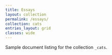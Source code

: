 ```yaml
---
title: Essays
layout: collection
permalink: /essays/
collection: cats
entries_layout: grid
classes: wide
---
```


Sample document listing for the collection `_cats`.
